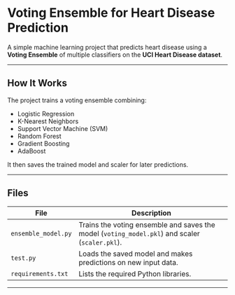 # Voting Ensemble for Heart Disease Prediction

A simple machine learning project that predicts heart disease using a **Voting Ensemble** of multiple classifiers on the **UCI Heart Disease dataset**.

---

## How It Works

The project trains a voting ensemble combining:
- Logistic Regression  
- K-Nearest Neighbors  
- Support Vector Machine (SVM)  
- Random Forest  
- Gradient Boosting  
- AdaBoost  

It then saves the trained model and scaler for later predictions.

---

## Files

| File | Description |
|------|--------------|
| `ensemble_model.py` | Trains the voting ensemble and saves the model (`voting_model.pkl`) and scaler (`scaler.pkl`). |
| `test.py` | Loads the saved model and makes predictions on new input data. |
| `requirements.txt` | Lists the required Python libraries. |

---
